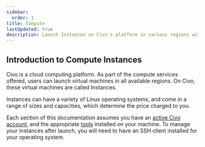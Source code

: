 ```yaml
---
sidebar:
  order: 1
title: Compute
lastUpdated: true
description: Launch Instances on Civo's platform in various regions with a range of sizes and capacities. Learn how to manage Instances and get started today.
---
```


<head>
  <title>Get Started with Civo Compute Instances | Civo Documentation</title>
</head>

## Introduction to Compute Instances

Civo is a cloud computing platform. As part of the compute services offered, users can launch virtual machines in all available regions. On Civo, these virtual machines are called Instances.

Instances can have a variety of Linux operating systems, and come in a range of sizes and capacities, which determine the price charged to you.

Each section of this documentation assumes you have an [active Civo account](../account/signing-up/), and the appropriate [tools](../overview/tools-overview/) installed on your machine. To manage your instances after launch, you will need to have an SSH client installed for your operating system.
